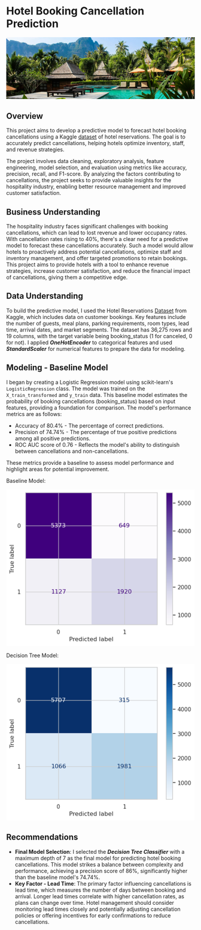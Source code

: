 # Hotel Booking Cancellation Prediction

!["Image of hotel resort in the mountains with a swimming pool in the foreground"](images/hotel-pool.jpg)

## Overview

This project aims to develop a predictive model to forecast hotel booking cancellations using a Kaggle [dataset](https://www.kaggle.com/datasets/ahsan81/hotel-reservations-classification-dataset) of hotel reservations. The goal is to accurately predict cancellations, helping hotels optimize inventory, staff, and revenue strategies.

The project involves data cleaning, exploratory analysis, feature engineering, model selection, and evaluation using metrics like accuracy, precision, recall, and F1-score. By analyzing the factors contributing to cancellations, the project seeks to provide valuable insights for the hospitality industry, enabling better resource management and improved customer satisfaction.

## Business Understanding

The hospitality industry faces significant challenges with booking cancellations, which can lead to lost revenue and lower occupancy rates. With cancellation rates rising to 40%, there's a clear need for a predictive model to forecast these cancellations accurately. Such a model would allow hotels to proactively address potential cancellations, optimize staff and inventory management, and offer targeted promotions to retain bookings. This project aims to provide hotels with a tool to enhance revenue strategies, increase customer satisfaction, and reduce the financial impact of cancellations, giving them a competitive edge.

## Data Understanding

To build the predictive model, I used the Hotel Reservations [Dataset](https://www.kaggle.com/datasets/ahsan81/hotel-reservations-classification-dataset) from Kaggle, which includes data on customer bookings. Key features include the number of guests, meal plans, parking requirements, room types, lead time, arrival dates, and market segments. The dataset has 36,275 rows and 19 columns, with the target variable being booking_status (1 for canceled, 0 for not). I applied ***OneHotEncoder*** to categorical features and used ***StandardScaler*** for numerical features to prepare the data for modeling.

## Modeling - Baseline Model

I began by creating a Logistic Regression model using scikit-learn's `LogisticRegression` class. The model was trained on the `X_train_transformed` and `y_train` data. This baseline model estimates the probability of booking cancellations (booking_status) based on input features, providing a foundation for comparison. The model's performance metrics are as follows:

- Accuracy of 80.4% - The percentage of correct predictions.
- Precision of 74.74% - The percentage of true positive predictions among all positive predictions.
- ROC AUC score of 0.76 - Reflects the model's ability to distinguish between cancellations and non-cancellations.

These metrics provide a baseline to assess model performance and highlight areas for potential improvement.

Baseline Model:

!["Baseline Model Confusion Matrix"](images/baseline_confusion.png)

Decision Tree Model:

!["Decision Tree Model Confusion Matrix"](images/decision_tree_classifier_confusion_matrix.png)

## Recommendations

- **Final Model Selection**: I selected the ***Decision Tree Classifier*** with a maximum depth of 7 as the final model for predicting hotel booking cancellations. This model strikes a balance between complexity and performance, achieving a precision score of 86%, significantly higher than the baseline model's 74.74%.
- **Key Factor - Lead Time**: The primary factor influencing cancellations is lead time, which measures the number of days between booking and arrival. Longer lead times correlate with higher cancellation rates, as plans can change over time. Hotel management should consider monitoring lead times closely and potentially adjusting cancellation policies or offering incentives for early confirmations to reduce cancellations.
